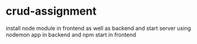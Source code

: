 # crud-assignment

install node module in frontend as well as backend and start server using nodemon app in backend and npm start in frontend
